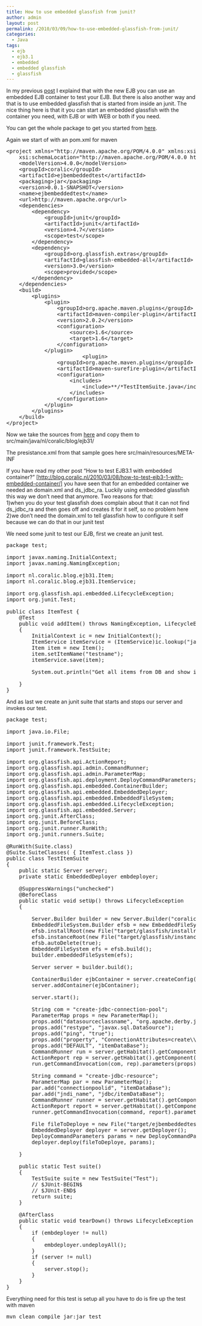 ```yaml
---
title: How to use embedded glassfish from junit?
author: admin
layout: post
permalink: /2010/03/09/how-to-use-embedded-glassfish-from-junit/
categories:
  - Java
tags:
  - ejb
  - ejb3.1
  - embedded
  - embedded glassfish
  - glassfish
---
```

In my previous [post][1] I explaind that with the new EJB you can use an embedded EJB container to test your EJB. But there is also another way and that is to use embedded glassfish that is started from inside an junit. The nice thing here is that it you can start an embedded glassfish with the container you need, with EJB or with WEB or both if you need.<!--more-->

You can get the whole package to get you started from [here][2].

Again we start of with an pom.xml for maven

<pre class="brush: xml; title: ; notranslate" title="">&lt;project xmlns="http://maven.apache.org/POM/4.0.0" xmlns:xsi="http://www.w3.org/2001/XMLSchema-instance"
	xsi:schemaLocation="http://maven.apache.org/POM/4.0.0 http://maven.apache.org/maven-v4_0_0.xsd"&gt;
	&lt;modelVersion&gt;4.0.0&lt;/modelVersion&gt;
	&lt;groupId&gt;coralic&lt;/groupId&gt;
	&lt;artifactId&gt;ejbembeddedtest&lt;/artifactId&gt;
	&lt;packaging&gt;jar&lt;/packaging&gt;
	&lt;version&gt;0.0.1-SNAPSHOT&lt;/version&gt;
	&lt;name&gt;ejbembeddedtest&lt;/name&gt;
	&lt;url&gt;http://maven.apache.org&lt;/url&gt;
	&lt;dependencies&gt;
		&lt;dependency&gt;
			&lt;groupId&gt;junit&lt;/groupId&gt;
			&lt;artifactId&gt;junit&lt;/artifactId&gt;
			&lt;version&gt;4.7&lt;/version&gt;
			&lt;scope&gt;test&lt;/scope&gt;
		&lt;/dependency&gt;
		&lt;dependency&gt;
			&lt;groupId&gt;org.glassfish.extras&lt;/groupId&gt;
			&lt;artifactId&gt;glassfish-embedded-all&lt;/artifactId&gt;
			&lt;version&gt;3.0&lt;/version&gt;
			&lt;scope&gt;provided&lt;/scope&gt;
		&lt;/dependency&gt;
	&lt;/dependencies&gt;
	&lt;build&gt;
		&lt;plugins&gt;
			&lt;plugin&gt;
				&lt;groupId&gt;org.apache.maven.plugins&lt;/groupId&gt;
				&lt;artifactId&gt;maven-compiler-plugin&lt;/artifactId&gt;
				&lt;version&gt;2.0.2&lt;/version&gt;
				&lt;configuration&gt;
					&lt;source&gt;1.6&lt;/source&gt;
					&lt;target&gt;1.6&lt;/target&gt;
				&lt;/configuration&gt;
			&lt;/plugin&gt;
						&lt;plugin&gt;
				&lt;groupId&gt;org.apache.maven.plugins&lt;/groupId&gt;
				&lt;artifactId&gt;maven-surefire-plugin&lt;/artifactId&gt;
				&lt;configuration&gt;
					&lt;includes&gt;
						&lt;include&gt;**/*TestItemSuite.java&lt;/include&gt;
					&lt;/includes&gt;
				&lt;/configuration&gt;
			&lt;/plugin&gt;
		&lt;/plugins&gt;
	&lt;/build&gt;
&lt;/project&gt;
</pre>

Now we take the sources from [here][3] and copy them to src/main/java/nl/coralic/blog/ejb31/

The presistance.xml from that sample goes here src/main/resources/META-INF

If you have read my other post “How to test EJB3.1 with embedded container?” [http://blog.coralic.nl/2010/03/08/how-to-test-ejb3-1-with-embedded-container/] you have seen that for an embedded container we needed an domain.xml and ds\_jdbc\_ra. Luckily using embedded glassfish this way we don&#8217;t need that anymore. Two reasons for that:  
1)when you do your test glassfish does complain about that it can not find ds\_jdbc\_ra and then goes off and creates it for it self, so no problem here  
2)we don&#8217;t need the domain.xml to tell glassfish how to configure it self because we can do that in our junit test

We need some junit to test our EJB, first we create an junit test.

<pre class="brush: java; title: ; notranslate" title="">package test;

import javax.naming.InitialContext;
import javax.naming.NamingException;

import nl.coralic.blog.ejb31.Item;
import nl.coralic.blog.ejb31.ItemService;

import org.glassfish.api.embedded.LifecycleException;
import org.junit.Test;

public class ItemTest {
	@Test
	public void addItem() throws NamingException, LifecycleException
	{
		InitialContext ic = new InitialContext();
		ItemService itemService = (ItemService)ic.lookup("java:global/ejbembeddedtest-0.0.1-SNAPSHOT/ItemService");
		Item item = new Item();
		item.setItemName("testname");
		itemService.save(item);

		System.out.println("Get all items from DB and show itemname for the first one: " + itemService.getItems().get(0).getItemName());

	}
}
</pre>

And as last we create an junit suite that starts and stops our server and invokes our test.

<pre class="brush: java; title: ; notranslate" title="">package test;

import java.io.File;

import junit.framework.Test;
import junit.framework.TestSuite;

import org.glassfish.api.ActionReport;
import org.glassfish.api.admin.CommandRunner;
import org.glassfish.api.admin.ParameterMap;
import org.glassfish.api.deployment.DeployCommandParameters;
import org.glassfish.api.embedded.ContainerBuilder;
import org.glassfish.api.embedded.EmbeddedDeployer;
import org.glassfish.api.embedded.EmbeddedFileSystem;
import org.glassfish.api.embedded.LifecycleException;
import org.glassfish.api.embedded.Server;
import org.junit.AfterClass;
import org.junit.BeforeClass;
import org.junit.runner.RunWith;
import org.junit.runners.Suite;

@RunWith(Suite.class)
@Suite.SuiteClasses( { ItemTest.class })
public class TestItemSuite
{
	public static Server server;
	private static EmbeddedDeployer embdeployer;

	@SuppressWarnings("unchecked")
	@BeforeClass
	public static void setUp() throws LifecycleException
	{

		Server.Builder builder = new Server.Builder("coralicglassfish");
		EmbeddedFileSystem.Builder efsb = new EmbeddedFileSystem.Builder();
		efsb.installRoot(new File("target/glassfish/installroot"));
		efsb.instanceRoot(new File("target/glassfish/instanceroot"));
		efsb.autoDelete(true);
		EmbeddedFileSystem efs = efsb.build();
		builder.embeddedFileSystem(efs);

		Server server = builder.build();

		ContainerBuilder ejbContainer = server.createConfig(ContainerBuilder.Type.ejb);
		server.addContainer(ejbContainer);

		server.start();

		String com = "create-jdbc-connection-pool";
		ParameterMap props = new ParameterMap();
		props.add("datasourceclassname", "org.apache.derby.jdbc.EmbeddedDataSource");
		props.add("restype", "javax.sql.DataSource");
		props.add("ping", "true");
		props.add("property", "ConnectionAttributes=create\\=true:DatabaseName=target/itemDataBase");
		props.add("DEFAULT", "itemDataBase");
		CommandRunner run = server.getHabitat().getComponent(CommandRunner.class);
		ActionReport rep = server.getHabitat().getComponent(ActionReport.class);
		run.getCommandInvocation(com, rep).parameters(props).execute();

		String command = "create-jdbc-resource";
		ParameterMap par = new ParameterMap();
		par.add("connectionpoolid", "itemDataBase");
		par.add("jndi_name", "jdbc/itemDataBase");
		CommandRunner runner = server.getHabitat().getComponent(CommandRunner.class);
		ActionReport report = server.getHabitat().getComponent(ActionReport.class);
		runner.getCommandInvocation(command, report).parameters(par).execute();

		File fileToDeploye = new File("target/ejbembeddedtest-0.0.1-SNAPSHOT.jar");
		EmbeddedDeployer deployer = server.getDeployer();
		DeployCommandParameters params = new DeployCommandParameters();
		deployer.deploy(fileToDeploye, params);

	}

	public static Test suite()
	{
		TestSuite suite = new TestSuite("Test");
		// $JUnit-BEGIN$
		// $JUnit-END$
		return suite;
	}

	@AfterClass
	public static void tearDown() throws LifecycleException
	{
		if (embdeployer != null)
		{
			embdeployer.undeployAll();
		}
		if (server != null)
		{
			server.stop();
		}
	}
}
</pre>

Everything need for this test is setup all you have to do is fire up the test with maven

<pre class="brush: bash; title: ; notranslate" title="">mvn clean compile jar:jar test
</pre>

 [1]: http://blog.coralic.nl/2010/03/08/how-to-test-ejb3-1-with-embedded-container/
 [2]: http://files.coralic.nl/ejbe31mbeddedglassfish.zip
 [3]: http://blog.coralic.nl/2010/03/07/how-to-create-ejb-3-1/